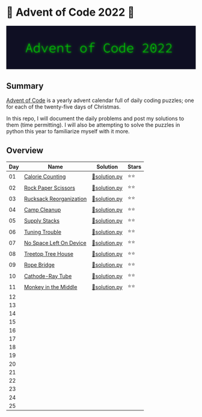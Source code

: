 # 🎄 Advent of Code 2022 🎄

![AoC2022 logo](https://github.com/ChristopherSterza/group-advent-of-code-2022/blob/chris/header.png)

## Summary

[Advent of Code](https://www.adventofcode.com/) is a yearly advent calendar full
of daily coding puzzles; one for each of the twenty-five days of Christmas.

In this repo, I will document the daily problems and post my solutions to them
(time permitting). I will also be attempting to solve the puzzles in python this
year to familiarize myself with it more.

## Overview

| Day | Name                                                           | Solution                                                                                                      | Stars |
| --- | -------------------------------------------------------------- | ------------------------------------------------------------------------------------------------------------- | ----- |
| 01  | [Calorie Counting](https://adventofcode.com/2022/day/1)        | [🐍solution.py](https://github.com/ChristopherSterza/group-advent-of-code-2022/blob/chris/day-1/solution.py)  | ⭐⭐  |
| 02  | [Rock Paper Scissors](https://adventofcode.com/2022/day/2)     | [🐍solution.py](https://github.com/ChristopherSterza/group-advent-of-code-2022/blob/chris/day-2/solution.py)  | ⭐⭐  |
| 03  | [Rucksack Reorganization](https://adventofcode.com/2022/day/3) | [🐍solution.py](https://github.com/ChristopherSterza/group-advent-of-code-2022/blob/chris/day-3/solution.py)  | ⭐⭐  |
| 04  | [Camp Cleanup](https://adventofcode.com/2022/day/4)            | [🐍solution.py](https://github.com/ChristopherSterza/group-advent-of-code-2022/blob/chris/day-4/solution.py)  | ⭐⭐  |
| 05  | [Supply Stacks](https://adventofcode.com/2022/day/5)           | [🐍solution.py](https://github.com/ChristopherSterza/group-advent-of-code-2022/blob/chris/day-5/solution.py)  | ⭐⭐  |
| 06  | [Tuning Trouble](https://adventofcode.com/2022/day/6)          | [🐍solution.py](https://github.com/ChristopherSterza/group-advent-of-code-2022/blob/chris/day-6/solution.py)  | ⭐⭐  |
| 07  | [No Space Left On Device](https://adventofcode.com/2022/day/7) | [🐍solution.py](https://github.com/ChristopherSterza/group-advent-of-code-2022/blob/chris/day-7/solution.py)  | ⭐⭐  |
| 08  | [Treetop Tree House](https://adventofcode.com/2022/day/8)      | [🐍solution.py](https://github.com/ChristopherSterza/group-advent-of-code-2022/blob/chris/day-8/solution.py)  | ⭐⭐  |
| 09  | [Rope Bridge](https://adventofcode.com/2022/day/9)             | [🐍solution.py](https://github.com/ChristopherSterza/group-advent-of-code-2022/blob/chris/day-9/solution.py)  | ⭐⭐  |
| 10  | [Cathode-Ray Tube](https://adventofcode.com/2022/day/10)       | [🐍solution.py](https://github.com/ChristopherSterza/group-advent-of-code-2022/blob/chris/day-10/solution.py) | ⭐⭐  |
| 11  | [Monkey in the Middle](https://adventofcode.com/2022/day/11)   | [🐍solution.py](https://github.com/ChristopherSterza/group-advent-of-code-2022/blob/chris/day-11/solution.py) | ⭐⭐  |
| 12  |                                                                |                                                                                                               |       |
| 13  |                                                                |                                                                                                               |       |
| 14  |                                                                |                                                                                                               |       |
| 15  |                                                                |                                                                                                               |       |
| 16  |                                                                |                                                                                                               |       |
| 17  |                                                                |                                                                                                               |       |
| 18  |                                                                |                                                                                                               |       |
| 19  |                                                                |                                                                                                               |       |
| 20  |                                                                |                                                                                                               |       |
| 21  |                                                                |                                                                                                               |       |
| 22  |                                                                |                                                                                                               |       |
| 23  |                                                                |                                                                                                               |       |
| 24  |                                                                |                                                                                                               |       |
| 25  |                                                                |                                                                                                               |       |
